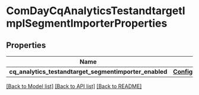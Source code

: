 # ComDayCqAnalyticsTestandtargetImplSegmentImporterProperties

## Properties
Name | Type | Description | Notes
------------ | ------------- | ------------- | -------------
**cq_analytics_testandtarget_segmentimporter_enabled** | [**ConfigNodePropertyBoolean**](ConfigNodePropertyBoolean.md) |  | [optional] 

[[Back to Model list]](../README.md#documentation-for-models) [[Back to API list]](../README.md#documentation-for-api-endpoints) [[Back to README]](../README.md)


